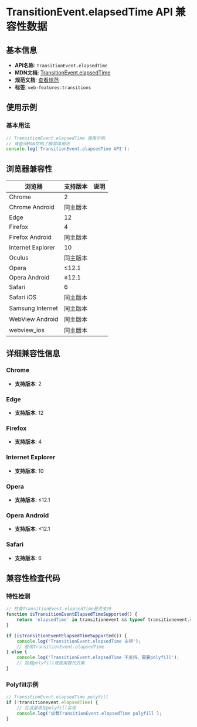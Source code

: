 # TransitionEvent.elapsedTime API 兼容性数据

## 基本信息

- **API名称**: `TransitionEvent.elapsedTime`
- **MDN文档**: [TransitionEvent.elapsedTime](https://developer.mozilla.org/docs/Web/API/TransitionEvent/elapsedTime)
- **规范文档**: [查看规范](https://drafts.csswg.org/css-transitions/#Events-TransitionEvent-elapsedTime)
- **标签**: `web-features:transitions`

## 使用示例

### 基本用法

```javascript
// TransitionEvent.elapsedTime 使用示例
// 请查阅MDN文档了解具体用法
console.log('TransitionEvent.elapsedTime API');
```

## 浏览器兼容性

| 浏览器 | 支持版本 | 说明 |
|--------|----------|------|
| Chrome | 2 |  |
| Chrome Android | 同主版本 |  |
| Edge | 12 |  |
| Firefox | 4 |  |
| Firefox Android | 同主版本 |  |
| Internet Explorer | 10 |  |
| Oculus | 同主版本 |  |
| Opera | ≤12.1 |  |
| Opera Android | ≤12.1 |  |
| Safari | 6 |  |
| Safari iOS | 同主版本 |  |
| Samsung Internet | 同主版本 |  |
| WebView Android | 同主版本 |  |
| webview_ios | 同主版本 |  |

## 详细兼容性信息

### Chrome

- **支持版本**: 2

### Edge

- **支持版本**: 12

### Firefox

- **支持版本**: 4

### Internet Explorer

- **支持版本**: 10

### Opera

- **支持版本**: ≤12.1

### Opera Android

- **支持版本**: ≤12.1

### Safari

- **支持版本**: 6

## 兼容性检查代码

### 特性检测

```javascript
// 检查TransitionEvent.elapsedTime是否支持
function isTransitionEventElapsedTimeSupported() {
    return 'elapsedTime' in transitionevent && typeof transitionevent.elapsedTime === 'function';
}

if (isTransitionEventElapsedTimeSupported()) {
    console.log('TransitionEvent.elapsedTime 支持');
    // 使用TransitionEvent.elapsedTime
} else {
    console.log('TransitionEvent.elapsedTime 不支持，需要polyfill');
    // 加载polyfill或使用替代方案
}
```

### Polyfill示例

```javascript
// TransitionEvent.elapsedTime polyfill
if (!transitionevent.elapsedTime) {
    // 在这里添加polyfill实现
    console.log('加载TransitionEvent.elapsedTime polyfill');
}
```

